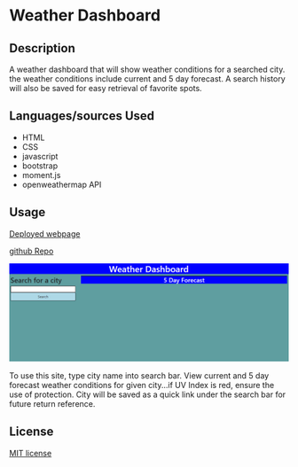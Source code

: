 # Weather Dashboard

## Description

A weather dashboard that will show weather conditions for a searched city.  the weather conditions include current and 5 day forecast.  A search history will also be saved for easy retrieval of favorite spots.

## Languages/sources Used

- HTML
- CSS
- javascript
- bootstrap
- moment.js
- openweathermap API

## Usage

[Deployed webpage](https://josephkurpierz.github.io/weather-dashboard/)

[github Repo](https://github.com/josephkurpierz/weather-dashboard)

![landing page screenshot](./assets/images/landing-page.png)

To use this site, type city name into search bar.  View current and 5 day forecast weather conditions for given city...if UV Index is red, ensure the use of protection.  City will be saved as a quick link under the search bar for future return reference.

## License

[MIT license](./LICENSE.txt)